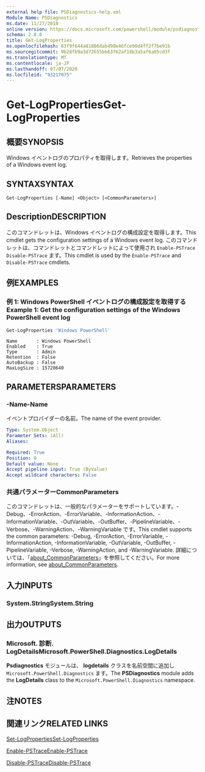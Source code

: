 ```yaml
---
external help file: PSDiagnostics-help.xml
Module Name: PSDiagnostics
ms.date: 11/27/2018
online version: https://docs.microsoft.com/powershell/module/psdiagnostics/get-logproperties?view=powershell-6&WT.mc_id=ps-gethelp
schema: 2.0.0
title: Get-LogProperties
ms.openlocfilehash: 63f9f644a81886dab498e46fce90d4ff2f7be91b
ms.sourcegitcommit: 9b28fb9a3d72655bb63f62af18b3a5af6a05cd3f
ms.translationtype: MT
ms.contentlocale: ja-JP
ms.lasthandoff: 07/07/2020
ms.locfileid: "93217075"
---
```

# <span data-ttu-id="94db8-102">Get-LogProperties</span><span class="sxs-lookup"><span data-stu-id="94db8-102">Get-LogProperties</span></span>

## <span data-ttu-id="94db8-103">概要</span><span class="sxs-lookup"><span data-stu-id="94db8-103">SYNOPSIS</span></span>
<span data-ttu-id="94db8-104">Windows イベントログのプロパティを取得します。</span><span class="sxs-lookup"><span data-stu-id="94db8-104">Retrieves the properties of a Windows event log.</span></span>

## <span data-ttu-id="94db8-105">SYNTAX</span><span class="sxs-lookup"><span data-stu-id="94db8-105">SYNTAX</span></span>

```
Get-LogProperties [-Name] <Object> [<CommonParameters>]
```

## <span data-ttu-id="94db8-106">Description</span><span class="sxs-lookup"><span data-stu-id="94db8-106">DESCRIPTION</span></span>

<span data-ttu-id="94db8-107">このコマンドレットは、Windows イベントログの構成設定を取得します。</span><span class="sxs-lookup"><span data-stu-id="94db8-107">This cmdlet gets the configuration settings of a Windows event log.</span></span> <span data-ttu-id="94db8-108">このコマンドレットは、コマンドレットとコマンドレットによって使用され `Enable-PSTrace` `Disable-PSTrace` ます。</span><span class="sxs-lookup"><span data-stu-id="94db8-108">This cmdlet is used by the `Enable-PSTrace` and `Disable-PSTrace` cmdlets.</span></span>

## <span data-ttu-id="94db8-109">例</span><span class="sxs-lookup"><span data-stu-id="94db8-109">EXAMPLES</span></span>

### <span data-ttu-id="94db8-110">例 1: Windows PowerShell イベントログの構成設定を取得する</span><span class="sxs-lookup"><span data-stu-id="94db8-110">Example 1: Get the configuration settings of the Windows PowerShell event log</span></span>

```powershell
Get-LogProperties 'Windows PowerShell'
```

```Output
Name       : Windows PowerShell
Enabled    : True
Type       : Admin
Retention  : False
AutoBackup : False
MaxLogSize : 15728640
```

## <span data-ttu-id="94db8-111">PARAMETERS</span><span class="sxs-lookup"><span data-stu-id="94db8-111">PARAMETERS</span></span>

### <span data-ttu-id="94db8-112">-Name</span><span class="sxs-lookup"><span data-stu-id="94db8-112">-Name</span></span>

<span data-ttu-id="94db8-113">イベントプロバイダーの名前。</span><span class="sxs-lookup"><span data-stu-id="94db8-113">The name of the event provider.</span></span>

```yaml
Type: System.Object
Parameter Sets: (All)
Aliases:

Required: True
Position: 0
Default value: None
Accept pipeline input: True (ByValue)
Accept wildcard characters: False
```

### <span data-ttu-id="94db8-114">共通パラメーター</span><span class="sxs-lookup"><span data-stu-id="94db8-114">CommonParameters</span></span>

<span data-ttu-id="94db8-115">このコマンドレットは、一般的なパラメーターをサポートしています。-Debug、-ErrorAction、-ErrorVariable、-InformationAction、-InformationVariable、-OutVariable、-OutBuffer、-PipelineVariable、-Verbose、-WarningAction、-WarningVariable です。</span><span class="sxs-lookup"><span data-stu-id="94db8-115">This cmdlet supports the common parameters: -Debug, -ErrorAction, -ErrorVariable, -InformationAction, -InformationVariable, -OutVariable, -OutBuffer, -PipelineVariable, -Verbose, -WarningAction, and -WarningVariable.</span></span> <span data-ttu-id="94db8-116">詳細については、「[about_CommonParameters](https://go.microsoft.com/fwlink/?LinkID=113216)」を参照してください。</span><span class="sxs-lookup"><span data-stu-id="94db8-116">For more information, see [about_CommonParameters](https://go.microsoft.com/fwlink/?LinkID=113216).</span></span>

## <span data-ttu-id="94db8-117">入力</span><span class="sxs-lookup"><span data-stu-id="94db8-117">INPUTS</span></span>

### <span data-ttu-id="94db8-118">System.String</span><span class="sxs-lookup"><span data-stu-id="94db8-118">System.String</span></span>

## <span data-ttu-id="94db8-119">出力</span><span class="sxs-lookup"><span data-stu-id="94db8-119">OUTPUTS</span></span>

### <span data-ttu-id="94db8-120">Microsoft. 診断. LogDetails</span><span class="sxs-lookup"><span data-stu-id="94db8-120">Microsoft.PowerShell.Diagnostics.LogDetails</span></span>

<span data-ttu-id="94db8-121">**Psdiagnostics** モジュールは、 **logdetails** クラスを名前空間に追加し `Microsoft.PowerShell.Diagnostics` ます。</span><span class="sxs-lookup"><span data-stu-id="94db8-121">The **PSDiagnostics** module adds the **LogDetails** class to the `Microsoft.PowerShell.Diagnostics` namespace.</span></span>

## <span data-ttu-id="94db8-122">注</span><span class="sxs-lookup"><span data-stu-id="94db8-122">NOTES</span></span>

## <span data-ttu-id="94db8-123">関連リンク</span><span class="sxs-lookup"><span data-stu-id="94db8-123">RELATED LINKS</span></span>

[<span data-ttu-id="94db8-124">Set-LogProperties</span><span class="sxs-lookup"><span data-stu-id="94db8-124">Set-LogProperties</span></span>](Set-LogProperties.md)

[<span data-ttu-id="94db8-125">Enable-PSTrace</span><span class="sxs-lookup"><span data-stu-id="94db8-125">Enable-PSTrace</span></span>](Enable-PSTrace.md)

[<span data-ttu-id="94db8-126">Disable-PSTrace</span><span class="sxs-lookup"><span data-stu-id="94db8-126">Disable-PSTrace</span></span>](Disable-PSTrace.md)
